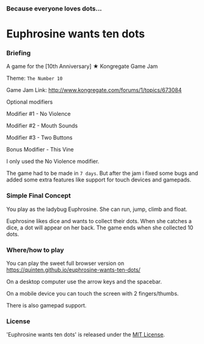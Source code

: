 ### Because everyone loves dots...

# Euphrosine wants ten dots

### Briefing

A game for the [10th Anniversary] ★  Kongregate Game Jam

Theme: `The Number 10`

Game Jam Link: http://www.kongregate.com/forums/1/topics/673084

Optional modifiers

Modifier #1 - No Violence

Modifier #2 - Mouth Sounds

Modifier #3 - Two Buttons

Bonus Modifier - This Vine

I only used the No Violence modifier.

The game had to be made in `7 days`. But after the jam i fixed some bugs and added some extra features like support for touch devices and gamepads.

### Simple Final Concept

You play as the ladybug Euphrosine. She can run, jump, climb and float.

Euphrosine likes dice and wants to collect their dots. When she catches a dice, a dot will appear on her back. The game ends when she collected 10 dots.

### Where/how to play

You can play the sweet full browser version on https://quinten.github.io/euphrosine-wants-ten-dots/

On a desktop computer use the arrow keys and the spacebar.

On a mobile device you can touch the screen with 2 fingers/thumbs.

There is also gamepad support.

### License

'Euphrosine wants ten dots' is released under the [MIT License](http://opensource.org/licenses/MIT).
